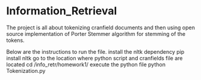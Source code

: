 # Information_Retrieval


The project is all about tokenizing cranfield documents and then using open source implementation of Porter Stemmer algorithm for stemming of the tokens.

Below are the instructions to run the file.
install the nltk dependency
pip install nltk
go to the location where python script and cranfields file are located
cd /info_retr/homework1/
execute the python file
python Tokenization.py
